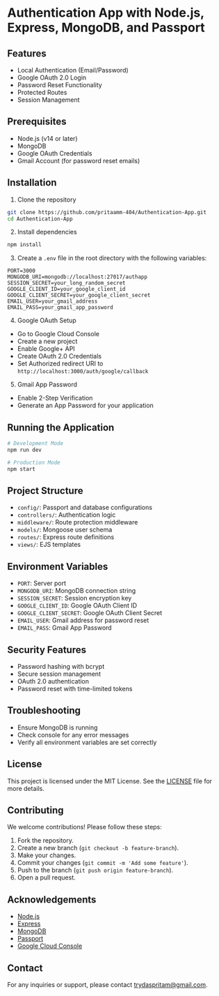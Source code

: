 # Authentication App with Node.js, Express, MongoDB, and Passport

## Features
- Local Authentication (Email/Password)
- Google OAuth 2.0 Login
- Password Reset Functionality
- Protected Routes
- Session Management

## Prerequisites
- Node.js (v14 or later)
- MongoDB
- Google OAuth Credentials
- Gmail Account (for password reset emails)

## Installation

1. Clone the repository
```bash
git clone https://github.com/pritaamm-404/Authentication-App.git
cd Authentication-App
```

2. Install dependencies
```bash
npm install
```

3. Create a `.env` file in the root directory with the following variables:
```
PORT=3000
MONGODB_URI=mongodb://localhost:27017/authapp
SESSION_SECRET=your_long_random_secret
GOOGLE_CLIENT_ID=your_google_client_id
GOOGLE_CLIENT_SECRET=your_google_client_secret
EMAIL_USER=your_gmail_address
EMAIL_PASS=your_gmail_app_password
```

4. Google OAuth Setup
- Go to Google Cloud Console
- Create a new project
- Enable Google+ API
- Create OAuth 2.0 Credentials
- Set Authorized redirect URI to `http://localhost:3000/auth/google/callback`

5. Gmail App Password
- Enable 2-Step Verification
- Generate an App Password for your application

## Running the Application
```bash
# Development Mode
npm run dev

# Production Mode
npm start
```

## Project Structure
- `config/`: Passport and database configurations
- `controllers/`: Authentication logic
- `middleware/`: Route protection middleware
- `models/`: Mongoose user schema
- `routes/`: Express route definitions
- `views/`: EJS templates

## Environment Variables
- `PORT`: Server port
- `MONGODB_URI`: MongoDB connection string
- `SESSION_SECRET`: Session encryption key
- `GOOGLE_CLIENT_ID`: Google OAuth Client ID
- `GOOGLE_CLIENT_SECRET`: Google OAuth Client Secret
- `EMAIL_USER`: Gmail address for password reset
- `EMAIL_PASS`: Gmail App Password

## Security Features
- Password hashing with bcrypt
- Secure session management
- OAuth 2.0 authentication
- Password reset with time-limited tokens

## Troubleshooting
- Ensure MongoDB is running
- Check console for any error messages
- Verify all environment variables are set correctly

## License

This project is licensed under the MIT License. See the [LICENSE](LICENSE) file for more details.

## Contributing

We welcome contributions! Please follow these steps:

1. Fork the repository.
2. Create a new branch (`git checkout -b feature-branch`).
3. Make your changes.
4. Commit your changes (`git commit -m 'Add some feature'`).
5. Push to the branch (`git push origin feature-branch`).
6. Open a pull request.

## Acknowledgements

- [Node.js](https://nodejs.org/)
- [Express](https://expressjs.com/)
- [MongoDB](https://www.mongodb.com/)
- [Passport](http://www.passportjs.org/)
- [Google Cloud Console](https://console.cloud.google.com/)

## Contact

For any inquiries or support, please contact [trydaspritam@gmail.com](mailto:trydaspritam@gmail.com).